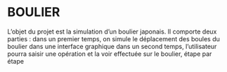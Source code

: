 # BOULIER
L’objet du projet est la simulation d’un boulier japonais. Il comporte deux parties : dans un premier temps, on simule le déplacement des boules du boulier dans une interface graphique dans un second temps, l’utilisateur pourra saisir une opération et la voir effectuée sur le boulier, étape par étape
